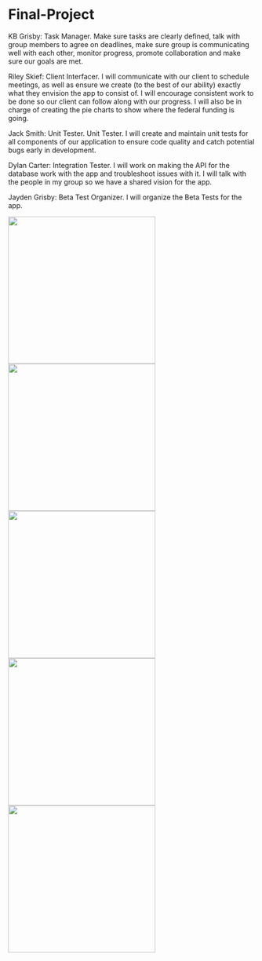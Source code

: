 # Final-Project

KB Grisby: Task Manager. Make sure tasks are clearly defined, talk with group members to agree on deadlines, make sure group is communicating well with each other, monitor progress, promote collaboration and make sure our goals are met.


Riley Skief: Client Interfacer. I will communicate with our client to schedule meetings, as well as ensure we create (to the best of our ability) exactly what they envision the app to consist of. I will encourage consistent work to be done so our client can follow along with our progress. I will also be in charge of creating the pie charts to show where the federal funding is going.


Jack Smith: Unit Tester. Unit Tester. I will create and maintain unit tests for all components of our application to ensure code quality and catch potential bugs early in development.


Dylan Carter: Integration Tester. I will work on making the API for the database work with the app and troubleshoot issues with it. I will talk with the people in my group so we have a shared vision for the app.


Jayden Grisby: Beta Test Organizer. I will organize the Beta Tests for the app.


<img src="https://github.com/user-attachments/assets/a2445f04-19d8-456f-81de-518ba06dfe41" width=300 />
<img src="https://github.com/user-attachments/assets/92bd4d04-b351-44b0-bcb2-d764a8a126a5" width=300 />
<img src="https://github.com/user-attachments/assets/2d9c38ce-d896-4392-bd0a-a9b80728575b" width=300 />
<img src="https://github.com/user-attachments/assets/1dfc36b9-c0bd-46ee-b64d-e4e54a7e5b5d" width=300 />
<img src="https://github.com/user-attachments/assets/c149f569-7e57-469b-ab19-67a65b2cdb0b" width=300 />



